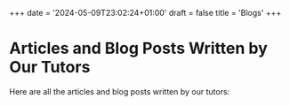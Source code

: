 +++
date = '2024-05-09T23:02:24+01:00'
draft = false
title = 'Blogs'
+++
# Articles and Blog Posts Written by Our Tutors

Here are all the articles and blog posts written by our tutors: 